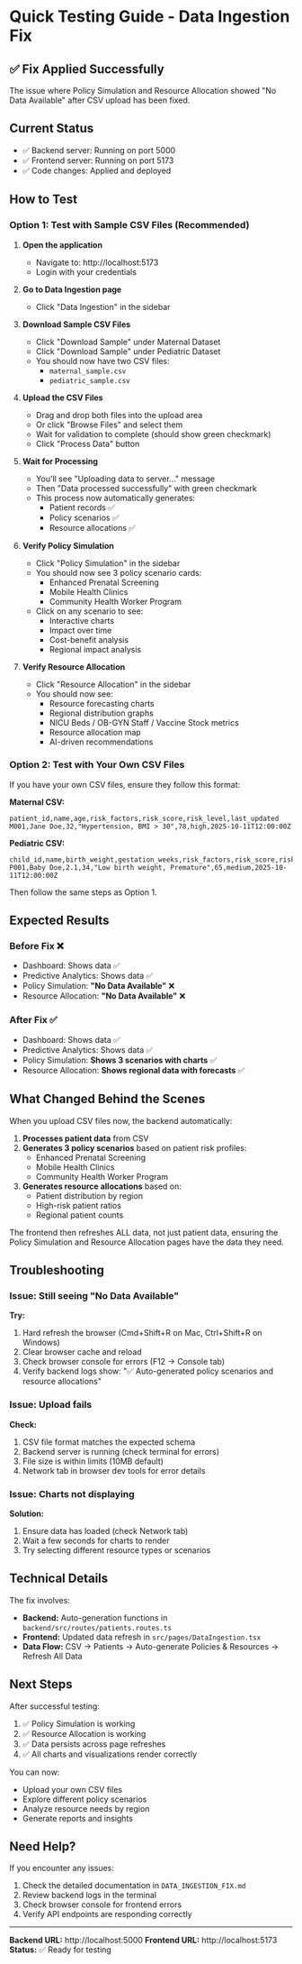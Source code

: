 # Quick Testing Guide - Data Ingestion Fix

## ✅ Fix Applied Successfully

The issue where Policy Simulation and Resource Allocation showed "No Data Available" after CSV upload has been fixed.

## Current Status
- ✅ Backend server: Running on port 5000
- ✅ Frontend server: Running on port 5173
- ✅ Code changes: Applied and deployed

## How to Test

### Option 1: Test with Sample CSV Files (Recommended)

1. **Open the application**
   - Navigate to: http://localhost:5173
   - Login with your credentials

2. **Go to Data Ingestion page**
   - Click "Data Ingestion" in the sidebar

3. **Download Sample CSV Files**
   - Click "Download Sample" under Maternal Dataset
   - Click "Download Sample" under Pediatric Dataset
   - You should now have two CSV files:
     - `maternal_sample.csv`
     - `pediatric_sample.csv`

4. **Upload the CSV Files**
   - Drag and drop both files into the upload area
   - Or click "Browse Files" and select them
   - Wait for validation to complete (should show green checkmark)
   - Click "Process Data" button

5. **Wait for Processing**
   - You'll see "Uploading data to server..." message
   - Then "Data processed successfully" with green checkmark
   - This process now automatically generates:
     - Patient records ✅
     - Policy scenarios ✅
     - Resource allocations ✅

6. **Verify Policy Simulation**
   - Click "Policy Simulation" in the sidebar
   - You should now see 3 policy scenario cards:
     - Enhanced Prenatal Screening
     - Mobile Health Clinics
     - Community Health Worker Program
   - Click on any scenario to see:
     - Interactive charts
     - Impact over time
     - Cost-benefit analysis
     - Regional impact analysis

7. **Verify Resource Allocation**
   - Click "Resource Allocation" in the sidebar
   - You should now see:
     - Resource forecasting charts
     - Regional distribution graphs
     - NICU Beds / OB-GYN Staff / Vaccine Stock metrics
     - Resource allocation map
     - AI-driven recommendations

### Option 2: Test with Your Own CSV Files

If you have your own CSV files, ensure they follow this format:

**Maternal CSV:**
```csv
patient_id,name,age,risk_factors,risk_score,risk_level,last_updated
M001,Jane Doe,32,"Hypertension, BMI > 30",78,high,2025-10-11T12:00:00Z
```

**Pediatric CSV:**
```csv
child_id,name,birth_weight,gestation_weeks,risk_factors,risk_score,risk_level,last_updated
P001,Baby Doe,2.1,34,"Low birth weight, Premature",65,medium,2025-10-11T12:00:00Z
```

Then follow the same steps as Option 1.

## Expected Results

### Before Fix ❌
- Dashboard: Shows data ✅
- Predictive Analytics: Shows data ✅
- Policy Simulation: **"No Data Available"** ❌
- Resource Allocation: **"No Data Available"** ❌

### After Fix ✅
- Dashboard: Shows data ✅
- Predictive Analytics: Shows data ✅
- Policy Simulation: **Shows 3 scenarios with charts** ✅
- Resource Allocation: **Shows regional data with forecasts** ✅

## What Changed Behind the Scenes

When you upload CSV files now, the backend automatically:

1. **Processes patient data** from CSV
2. **Generates 3 policy scenarios** based on patient risk profiles:
   - Enhanced Prenatal Screening
   - Mobile Health Clinics
   - Community Health Worker Program
3. **Generates resource allocations** based on:
   - Patient distribution by region
   - High-risk patient ratios
   - Regional patient counts

The frontend then refreshes ALL data, not just patient data, ensuring the Policy Simulation and Resource Allocation pages have the data they need.

## Troubleshooting

### Issue: Still seeing "No Data Available"
**Try:**
1. Hard refresh the browser (Cmd+Shift+R on Mac, Ctrl+Shift+R on Windows)
2. Clear browser cache and reload
3. Check browser console for errors (F12 → Console tab)
4. Verify backend logs show: "✅ Auto-generated policy scenarios and resource allocations"

### Issue: Upload fails
**Check:**
1. CSV file format matches the expected schema
2. Backend server is running (check terminal for errors)
3. File size is within limits (10MB default)
4. Network tab in browser dev tools for error details

### Issue: Charts not displaying
**Solution:**
1. Ensure data has loaded (check Network tab)
2. Wait a few seconds for charts to render
3. Try selecting different resource types or scenarios

## Technical Details

The fix involves:
- **Backend:** Auto-generation functions in `backend/src/routes/patients.routes.ts`
- **Frontend:** Updated data refresh in `src/pages/DataIngestion.tsx`
- **Data Flow:** CSV → Patients → Auto-generate Policies & Resources → Refresh All Data

## Next Steps

After successful testing:
1. ✅ Policy Simulation is working
2. ✅ Resource Allocation is working
3. ✅ Data persists across page refreshes
4. ✅ All charts and visualizations render correctly

You can now:
- Upload your own CSV files
- Explore different policy scenarios
- Analyze resource needs by region
- Generate reports and insights

## Need Help?

If you encounter any issues:
1. Check the detailed documentation in `DATA_INGESTION_FIX.md`
2. Review backend logs in the terminal
3. Check browser console for frontend errors
4. Verify API endpoints are responding correctly

---

**Backend URL:** http://localhost:5000
**Frontend URL:** http://localhost:5173
**Status:** ✅ Ready for testing

